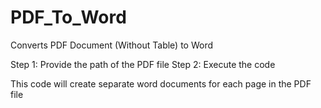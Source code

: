 # PDF_To_Word
Converts PDF Document (Without Table) to Word 

Step 1: Provide the path of the PDF file
Step 2: Execute the code

This code will  create separate word documents for each page in the PDF file